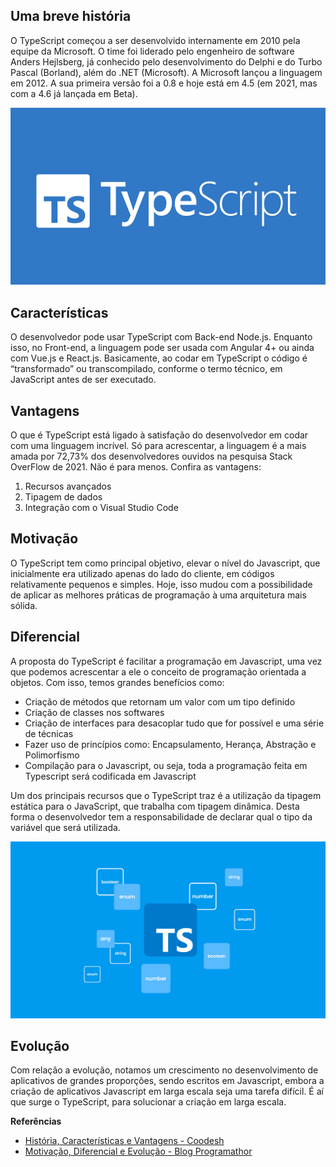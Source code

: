 ## Uma breve história
O TypeScript começou a ser desenvolvido internamente em 2010 pela equipe da Microsoft. O time foi liderado pelo engenheiro de software Anders Hejlsberg, já conhecido pelo desenvolvimento do Delphi e do Turbo Pascal (Borland), além do .NET (Microsoft). A Microsoft lançou a linguagem em 2012. A sua primeira versão foi a 0.8 e hoje está em 4.5 (em 2021, mas com a 4.6 já lançada em Beta).

![](../../../assets/img/linguagens/typescript/sobre-1.png)

## Características
O desenvolvedor pode usar TypeScript com Back-end Node.js. Enquanto isso, no Front-end, a linguagem pode ser usada com Angular 4+ ou ainda com Vue.js e React.js. Basicamente, ao codar em TypeScript o código é “transformado” ou transcompilado, conforme o termo técnico, em JavaScript antes de ser executado. 


## Vantagens
O que é TypeScript está ligado à satisfação do desenvolvedor em codar com uma linguagem incrível. Só para acrescentar, a linguagem é a mais amada por 72,73% dos desenvolvedores ouvidos na pesquisa Stack OverFlow de 2021. Não é para menos. Confira as vantagens: 
1. Recursos avançados
1. Tipagem de dados
1. Integração com o Visual Studio Code

## Motivação
O TypeScript tem como principal objetivo, elevar o nível do Javascript, que inicialmente era utilizado apenas do lado do cliente, em códigos relativamente pequenos e simples. Hoje, isso mudou com a possibilidade de aplicar as melhores práticas de programação à uma arquitetura mais sólida.


## Diferencial
A proposta do TypeScript é facilitar a programação em Javascript, uma vez que podemos acrescentar a ele o conceito de programação orientada a objetos. Com isso, temos grandes benefícios como:
* Criação de métodos que retornam um valor com um tipo definido
* Criação de classes nos softwares
* Criação de interfaces para desacoplar tudo que for possível e uma série de técnicas
* Fazer uso de princípios como: Encapsulamento, Herança, Abstração e Polimorfismo
* Compilação para o Javascript, ou seja, toda a programação feita em Typescript será codificada em Javascript


Um dos principais recursos que o TypeScript traz é a utilização da tipagem estática para o JavaScript, que trabalha com tipagem dinâmica. Desta forma o desenvolvedor tem a responsabilidade de declarar qual o tipo da variável que será utilizada.

![](../../../assets/img/linguagens/typescript/sobre-2.png)

## Evolução
Com relação a evolução, notamos um crescimento no desenvolvimento de aplicativos de grandes proporções, sendo escritos em Javascript, embora a criação de aplicativos Javascript em larga escala seja uma tarefa difícil. É aí que surge o TypeScript, para solucionar a criação em larga escala.


**Referências**

* [História, Características e Vantagens - Coodesh](https://coodesh.com/blog/dicionario/o-que-e-typescript/#:~:text=O%20TypeScript%20come%C3%A7ou%20a%20ser,lan%C3%A7ou%20a%20linguagem%20em%202012.)
* [Motivação, Diferencial e Evolução - Blog Programathor](https://programathor.com.br/blog/typescript/#:~:text=O%20TypeScript%20tem%20como%20principal,c%C3%B3digos%20relativamente%20pequenos%20e%20simples.)

